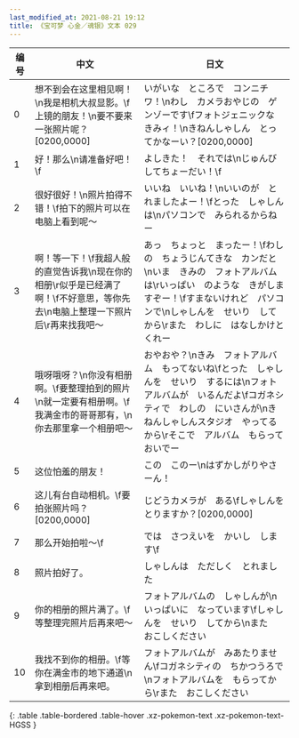 ```yaml
---
last_modified_at: 2021-08-21 19:12
title: 《宝可梦 心金／魂银》文本 029
---
```

| 编号 | 中文 | 日文 |
| ---- | ---- | ---- |
| 0 | 想不到会在这里相见啊！\n我是相机大叔显影。\f上镜的朋友！\n要不要来一张照片呢？[0200,0000] | いがいな　ところで　コンニチワ！\nわし　カメラおやじの　ゲンゾーです\fフォトジェニックな　きみィ！\nきねんしゃしん　とってかなーい？[0200,0000] |
| 1 | 好！那么\n请准备好吧！\f | よしきた！　それでは\nじゅんび　してちょーだい！\f |
| 2 | 很好很好！\n照片拍得不错！\f拍下的照片可以在电脑上看到呢～ | いいね　いいね！\nいいのが　とれましたよー！\fとった　しゃしんは\nパソコンで　みられるからねー |
| 3 | 啊！等一下！\f我超人般的直觉告诉我\n现在你的相册\r似乎是已经满了啊！\f不好意思，等你先去\n电脑上整理一下照片后\r再来找我吧～ | あっ　ちょっと　まったー！\fわしの　ちょうじんてきな　カンだと\nいま　きみの　フォトアルバムは\rいっぱい　のような　きがしますぞー！\fすまないけれど　パソコンで\nしゃしんを　せいり　してから\rまた　わしに　はなしかけとくれー |
| 4 | 哦呀哦呀？\n你没有相册啊。\f要整理拍到的照片\n就一定要有相册啊。\f我满金市的哥哥那有，\n你去那里拿一个相册吧～ | おやおや？\nきみ　フォトアルバム　もってないね\fとった　しゃしんを　せいり　するには\nフォトアルバムが　いるんだよ\fコガネシティで　わしの　にいさんが\nきねんしゃしんスタジオ　やってるから\rそこで　アルバム　もらっておいでー |
| 5 | 这位怕羞的朋友！ | この　このー\nはずかしがりやさーん！ |
| 6 | 这儿有台自动相机。\f要拍张照片吗？[0200,0000] | じどうカメラが　ある\fしゃしんを　とりますか？[0200,0000] |
| 7 | 那么开始拍啦～\f | では　さつえいを　かいし　します\f |
| 8 | 照片拍好了。 | しゃしんは　ただしく　とれました |
| 9 | 你的相册的照片满了。\f等整理完照片后再来吧～ | フォトアルバムの　しゃしんが\nいっぱいに　なっています\fしゃしんを　せいり　してから\nまた　おこしください |
| 10 | 我找不到你的相册。\f等你在满金市的地下通道\n拿到相册后再来吧。 | フォトアルバムが　みあたりません\fコガネシティの　ちかつうろで\nフォトアルバムを　もらってから\rまた　おこしください |
{: .table .table-bordered .table-hover .xz-pokemon-text .xz-pokemon-text-HGSS }